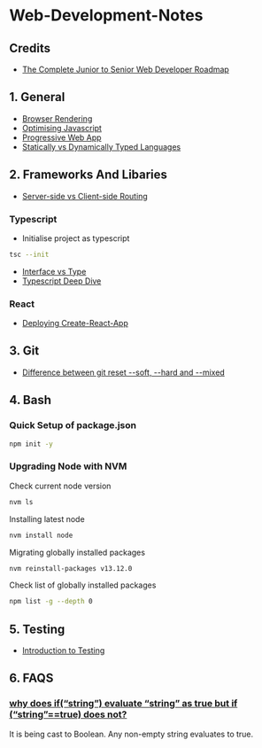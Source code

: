 # Web-Development-Notes

## Credits

- [The Complete Junior to Senior Web Developer Roadmap](https://www.udemy.com/course/the-complete-junior-to-senior-web-developer-roadmap/)

## 1. General

- [Browser Rendering](General/browserRendering.md)
- [Optimising Javascript](General/optimisingJavascript.md)
- [Progressive Web App](General/progressiveWebApp.md)
- [Statically vs Dynamically Typed Languages](General/staticVsDynamic.md)

## 2. Frameworks And Libaries

- [Server-side vs Client-side Routing](FrameworksAndLibraries/serverSideVsClientSideRouting.md)

### Typescript

- Initialise project as typescript

```bash
tsc --init
```

- [Interface vs Type](FrameworksAndLibraries/interfaceVsType.md)
- [Typescript Deep Dive](https://basarat.gitbook.io/typescript/)

### React

- [Deploying Create-React-App](FrameworksAndLibraries/deployingReactApp.md)

## 3. Git

- [Difference between git reset --soft, --hard and --mixed](gitReset.md)

## 4. Bash

### Quick Setup of package.json

  ```bash
  npm init -y
  ```

### Upgrading Node with NVM

Check current node version

```bash
nvm ls
```

Installing latest node

```bash
nvm install node
```

Migrating globally installed packages

```bash
nvm reinstall-packages v13.12.0
```

Check list of globally installed packages

```bash
npm list -g --depth 0
```

## 5. Testing

- [Introduction to Testing](testingIntro.md)

## 6. FAQS

### [why does if(“string”) evaluate “string” as true but if (“string”==true) does not?](https://stackoverflow.com/questions/4923631/why-does-ifstring-evaluate-string-as-true-but-if-string-true-does-not)

It is being cast to Boolean. Any non-empty string evaluates to true.